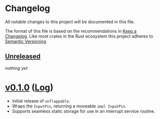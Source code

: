 # Changelog

All notable changes to this project will be documented in this file.

The format of this file is based on the recommendations in
[Keep a Changelog].
Like most crates in the Rust ecosystem this project adheres to
[Semantic Versioning].

## [Unreleased]

*nothing yet*

# [v0.1.0] ([Log][v0.1.0-log])

- Initial release of `unflappable`.
- Wraps the `InputPin`, returning a moveable `impl InputPin`.
- Supports seamless static storage for use in an interrupt service
  routine.

[Keep a Changelog]: https://keepachangelog.com/en/1.1.0/
[Semantic Versioning]: https://semver.org/spec/v2.0.0.html
[Unreleased]: https://git.sr.ht/~couch/unflappable/log
[v0.1.0]: https://git.sr.ht/~couch/unflappable/refs/v0.1.0
[v0.1.0-log]: https://git.sr.ht/~couch/unflappable/log/v0.1.0
